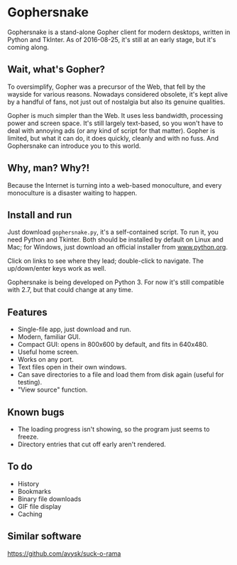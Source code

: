# Gophersnake

Gophersnake is a stand-alone Gopher client for modern desktops, written in Python and TkInter. As of 2016-08-25, it's still at an early stage, but it's coming along.

## Wait, what's Gopher?

To oversimplify, Gopher was a precursor of the Web, that fell by the wayside for various reasons. Nowadays considered obsolete, it's kept alive by a handful of fans, not just out of nostalgia but also its genuine qualities.

Gopher is much simpler than the Web. It uses less bandwidth, processing power and screen space. It's still largely text-based, so you won't have to deal with annoying ads (or any kind of script for that matter). Gopher is limited, but what it can do, it does quickly, cleanly and with no fuss. And Gophersnake can introduce you to this world.

## Why, man? Why?!

Because the Internet is turning into a web-based monoculture, and every monoculture is a disaster waiting to happen.

## Install and run

Just download `gophersnake.py`, it's a self-contained script. To run it, you need Python and Tkinter. Both should be installed by default on Linux and Mac; for Windows, just download an official installer from www.python.org.

Click on links to see where they lead; double-click to navigate. The up/down/enter keys work as well.

Gophersnake is being developed on Python 3. For now it's still compatible with 2.7, but that could change at any time.

## Features

- Single-file app, just download and run.
- Modern, familiar GUI.
- Compact GUI: opens in 800x600 by default, and fits in 640x480.
- Useful home screen.
- Works on any port.
- Text files open in their own windows.
- Can save directories to a file and load them from disk again (useful for testing).
- "View source" function.

## Known bugs

- The loading progress isn't showing, so the program just seems to freeze.
- Directory entries that cut off early aren't rendered.

## To do

- History
- Bookmarks
- Binary file downloads
- GIF file display
- Caching

## Similar software

https://github.com/avysk/suck-o-rama
